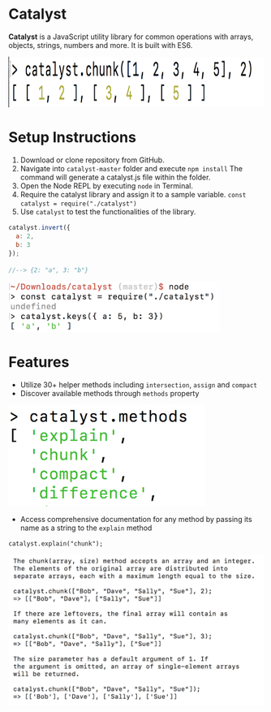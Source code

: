 # Catalyst

**Catalyst** is a JavaScript utility library for common operations with
arrays, objects, strings, numbers and more. It is built with ES6.

<img src="./screenshots/chunk-method.png" alt="chunk method" height="100"/>

# Setup Instructions

1) Download or clone repository from GitHub.
2) Navigate into `catalyst-master` folder and execute `npm install`
The command will generate a catalyst.js file within the folder.
3) Open the Node REPL by executing `node` in Terminal.
4) Require the catalyst library and assign it to a sample variable.
`const catalyst = require("./catalyst")`
5) Use `catalyst` to test the functionalities of the library.

```javascript
catalyst.invert({
  a: 2,
  b: 3
});

//--> {2: "a", 3: "b"}
```

<img src="./screenshots/setup.png" alt="Setup Process" height="100"/>

# Features

- Utilize 30+ helper methods including `intersection`, `assign` and `compact`
- Discover available methods through `methods` property

<img src="./screenshots/methods-property.png" alt="methods Property" height="200"/>

- Access comprehensive documentation for any method by passing its
name as a string to the `explain` method

```
catalyst.explain("chunk");
```
![explain Method](/screenshots/explain-method.png)
